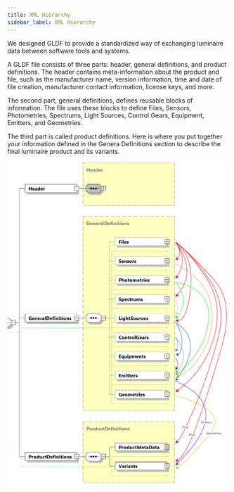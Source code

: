 ```yaml
---
title: XML Hierarchy
sidebar_label: XML Hierarchy
---
```


We designed GLDF to provide a standardized way of exchanging luminaire data between software tools and systems.

A GLDF file consists of three parts: header, general definitions, and product definitions. The header contains meta-information about the product and file, such as the manufacturer name, version information, time and date of file creation, manufacturer contact information, license keys, and more.

The second part, general definitions, defines reusable blocks of information. The file uses these blocks to define Files, Sensors, Photometries, Spectrums, Light Sources, Control Gears, Equipment, Emitters, and Geometries.

The third part is called product definitions. Here is where you put together your information defined in the Genera Definitions section to describe the final luminaire product and its variants.

<!-- markdownlint-disable-next-line -->
<img src="/img/docs/structure/structure-dependencies.webp" alt="GLDF XML structure dependencies" width="500" />